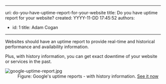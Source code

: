 

---
uri: do-you-have-uptime-report-for-your-website
title: Do you have uptime report for your website?
created: YYYY-11-DD 17:45:52
authors:
  - id: 1
    title: Adam Cogan
---




<span class='intro'> Websites should have an&#160;​uptime report to provide real-time and historical performance and availability information. <br> </span>

<p>Plus, with history information, you can get exact downtime of your website or services in the past.<br></p>
<dl class="goodImage">
   <dt>
      <img src="/PublishingImages/google-uptime-report.jpg" alt="google-uptime-report.jpg" />
      <br>
   </dt><dd>Figure&#58; Google's uptime reports - with history information. 
      <a href="http&#58;//www.google.com.br/appsstatus" target="_blank">See it now​</a>​<br></dd></dl>


